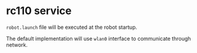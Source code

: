 # rc110 service

`robot.launch` file will be executed at the robot startup.

The default implementation will use `wlan0` interface to communicate through network.
